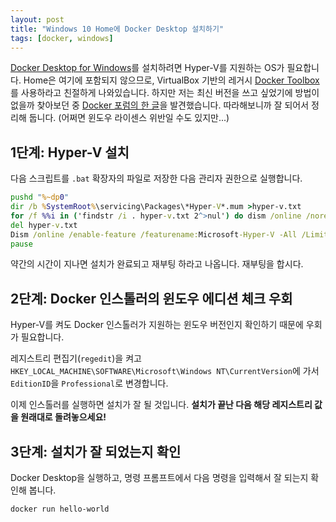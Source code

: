 ```yaml
---
layout: post
title: "Windows 10 Home에 Docker Desktop 설치하기"
tags: [docker, windows]
---
```


[Docker Desktop for Windows](https://docs.docker.com/docker-for-windows/install/)를 설치하려면 Hyper-V를 지원하는 OS가 필요합니다. Home은 여기에 포함되지 않으므로, VirtualBox 기반의 레거시 [Docker Toolbox](https://docs.docker.com/toolbox/overview/)를 사용하라고 친절하게 나와있습니다. 하지만 저는 최신 버전을 쓰고 싶었기에 방법이 없을까 찾아보던 중 [Docker 포럼의 한 글](https://forums.docker.com/t/installing-docker-on-windows-10-home/11722/25)을 발견했습니다. 따라해보니까 잘 되어서 정리해 둡니다. (어쩌면 윈도우 라이센스 위반일 수도 있지만...)

## 1단계: Hyper-V 설치

다음 스크립트를 `.bat` 확장자의 파일로 저장한 다음 관리자 권한으로 실행합니다.

```bat
pushd "%~dp0"
dir /b %SystemRoot%\servicing\Packages\*Hyper-V*.mum >hyper-v.txt
for /f %%i in ('findstr /i . hyper-v.txt 2^>nul') do dism /online /norestart /add-package:"%SystemRoot%\servicing\Packages\%%i"
del hyper-v.txt
Dism /online /enable-feature /featurename:Microsoft-Hyper-V -All /LimitAccess /ALL
pause
```

약간의 시간이 지나면 설치가 완료되고 재부팅 하라고 나옵니다. 재부팅을 합시다.

## 2단계: Docker 인스톨러의 윈도우 에디션 체크 우회

Hyper-V를 켜도 Docker 인스톨러가 지원하는 윈도우 버전인지 확인하기 때문에 우회가 필요합니다.

레지스트리 편집기(`regedit`)을 켜고 `HKEY_LOCAL_MACHINE\SOFTWARE\Microsoft\Windows NT\CurrentVersion`에 가서 `EditionID`을 `Professional`로 변경합니다.

이제 인스톨러를 실행하면 설치가 잘 될 것입니다. **설치가 끝난 다음 해당 레지스트리 값을 원래대로 돌려놓으세요!**

## 3단계: 설치가 잘 되었는지 확인

Docker Desktop을 실행하고, 명령 프롬프트에서 다음 명령을 입력해서 잘 되는지 확인해 봅니다.

```
docker run hello-world
```
